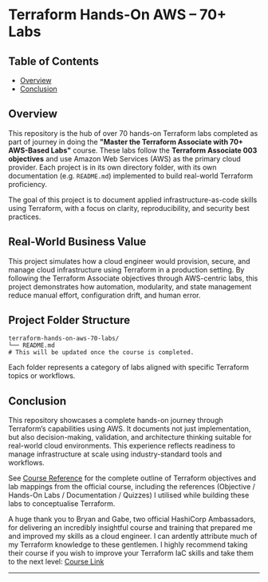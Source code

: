 # Terraform Hands-On AWS – 70+ Labs

## Table of Contents

- [Overview](#overview)
- [Conclusion](#conclusion)

## Overview

This repository is the hub of over 70 hands-on Terraform labs completed as part of journey in doing the **"Master the Terraform Associate with 70+ AWS-Based Labs"** course. These labs follow the **Terraform Associate 003 objectives** and use Amazon Web Services (AWS) as the primary cloud provider. Each project is in its own directory folder, with its own documentation (e.g. `README.md`) implemented to build real-world Terraform proficiency.

The goal of this project is to document applied infrastructure-as-code skills using Terraform, with a focus on clarity, reproducibility, and security best practices.

## Real-World Business Value

This project simulates how a cloud engineer would provision, secure, and manage cloud infrastructure using Terraform in a production setting. By following the Terraform Associate objectives through AWS-centric labs, this project demonstrates how automation, modularity, and state management reduce manual effort, configuration drift, and human error.

## Project Folder Structure

```
terraform-hands-on-aws-70-labs/
└── README.md
# This will be updated once the course is completed.
```

Each folder represents a category of labs aligned with specific Terraform topics or workflows.

## Conclusion

This repository showcases a complete hands-on journey through Terraform’s capabilities using AWS. It documents not just implementation, but also decision-making, validation, and architecture thinking suitable for real-world cloud environments. This experience reflects readiness to manage infrastructure at scale using industry-standard tools and workflows.

See [Course Reference](https://github.com/JThomas404/terraform-hands-on-aws-70-labs/blob/main/course-reference.md) for the complete outline of Terraform objectives and lab mappings from the official course, including the references (Objective / Hands-On Labs / Documentation / Quizzes) I utilised while building these labs to conceptualise Terraform.

A huge thank you to Bryan and Gabe, two official HashiCorp Ambassadors, for delivering an incredibly insightful course and training that prepared me and improved my skills as a cloud engineer. I can ardently attribute much of my Terraform knowledge to these gentlemen. I highly recommend taking their course if you wish to improve your Terraform IaC skills and take them to the next level: [Course Link](https://www.udemy.com/course/terraform-hands-on-labs)

---
